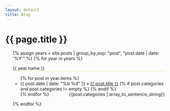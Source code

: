 ```yaml
---
layout: default
title: Blog
---
```


<h1>{{ page.title }}</h1>
<ul class="posts">

{% assign years = site.posts | group_by_exp: "post", "post.date | date: '%Y'" %}
{% for year in years %}

<p style="border-bottom: 1px dashed #b5e853;">{{ year.name }}</p> 

<ul>
    {% for post in year.items %}
        <li><span>{{ post.date | date: "%b %d" }}</span> » <a href="{{ post.url }}" title="{{ post.title }}">{{ post.title }}</a>
        {% if post.categories and post.categories != empty %}
            <span style="float:right;">{{post.categories | array_to_sentence_string}}</span>
        {% endif %}
        </li>
    {% endfor %}
</ul>

{% endfor %} 
</ul>
